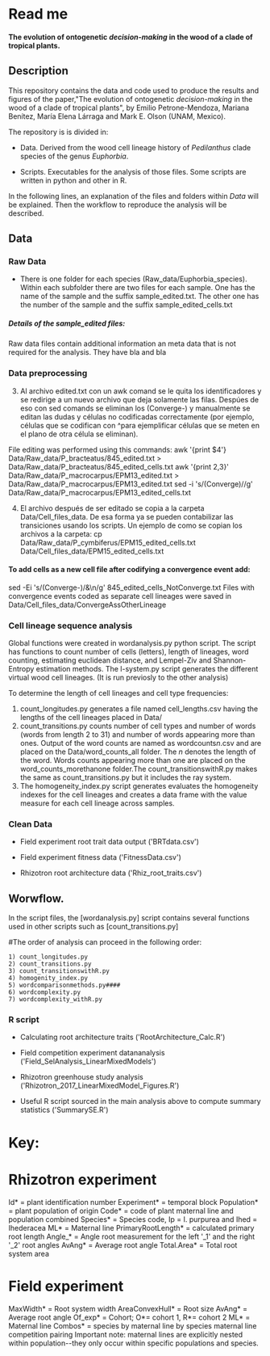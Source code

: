 # Read me

#### The evolution of ontogenetic _decision-making_ in the wood of a clade of tropical plants. 

## Description

This repository contains the data and code used to produce the results and figures of the paper,"The evolution of ontogenetic _decision-making_ in the wood of a clade of tropical plants", by Emilio Petrone-Mendoza, Mariana Benítez, María Elena Lárraga and Mark E. Olson (UNAM, Mexico).

The repository is is divided in: 

* Data. Derived from the wood cell lineage history of _Pedilanthus_ clade species of the genus _Euphorbia_. 

* Scripts. Executables for the analysis of those files. Some scripts are written in python and other in R.

In the following lines, an explanation of the files and folders within *Data* will be explained. Then the workflow to reproduce the analysis will be described.

## Data 

### Raw Data 
* There is one folder for each species (Raw_data/Euphorbia_species). Within each subfolder there are two files for each sample. One has the name of the sample and the suffix sample_edited.txt. The other one has the number of the sample and the suffix sample_edited_cells.txt

##### Details of the sample_edited files:
Raw data files contain additional information an meta data that is not required for the analysis. They have bla and bla

### Data preprocessing
3. Al archivo edited.txt con un awk comand se le quita los identificadores y se redirige a un nuevo archivo que deja solamente las filas. Despúes de eso con sed comands se eliminan los (Converge-) y manualmente se editan las dudas y células no codificadas correctamente (por ejemplo, células que se codifican con ^para ejemplificar células que se meten en el plano de otra célula se eliminan).

File editing was performed using this commands: 
    awk '{print $4'} Data/Raw_data/P_bracteatus/845_edited.txt > Data/Raw_data/P_bracteatus/845_edited_cells.txt 
    awk '{print $2,$3}' Data/Raw_data/P_macrocarpus/EPM13_edited.txt > Data/Raw_data/P_macrocarpus/EPM13_edited.txt 
    sed -i 's/(Converge)//g' Data/Raw_data/P_macrocarpus/EPM13_edited_cells.txt 
 
4. El archivo después de ser editado se copia a la carpeta Data/Cell_files_data. De esa forma ya se pueden contabilizar las transiciones usando los scripts. Un ejemplo de como se copian los archivos a la carpeta:
    cp Data/Raw_data/P_cymbiferus/EPM15_edited_cells.txt Data/Cell_files_data/EPM15_edited_cells.txt

#### To add cells as a new cell file after codifying a convergence event add:
sed -Ei 's/\(Converge-\)/&\n/g' 845_edited_cells_NotConverge.txt
Files with convergence events coded as separate cell lineages were saved in Data/Cell_files_data/ConvergeAssOtherLineage

### Cell lineage sequence analysis
Global functions were created in wordanalysis.py python script. The script has functions to count number of cells (letters), length of lineages, word counting, estimating euclidean distance, and Lempel-Ziv and Shannon-Entropy estimation methods.
The l-system.py script generates the different virtual wood cell lineages. (It is run previosly to the other analysis)

To determine the length of cell lineages and cell type frequencies: 

1. count_longitudes.py generates a file named cell_lengths.csv having the lengths of the cell lineages placed in Data/
2. count_transitions.py counts number of cell types and number of words (words from length 2 to 31) and number of words appearing more than ones. Output of the word counts are named as wordcounts*n*.csv and are placed on the Data/word_counts_all folder. The *n* denotes the length of the word. Words counts appearing more than one are placed on the word_counts_morethanone folder.The count_transitionswithR.py makes the same as count_transitions.py but it includes the ray system. 
3. The homogeneity_index.py script generates evaluates the homogeneity indexes for the cell lineages and creates a data frame with the value measure for each cell lineage across samples. 

### Clean Data

* Field experiment root trait data output ('BRTdata.csv')

* Field experiment fitness data ('FitnessData.csv')

* Rhizotron root architecture data ('Rhiz_root_traits.csv')


## Worwflow. 

In the script files, the [wordanalysis.py] script contains several functions used in other scripts such as [count_transitions.py]

#The order of analysis can proceed in the following order:

	1) count_longitudes.py
	2) count_transitions.py
	3) count_transitionswithR.py
	4) homogenity_index.py
	5) wordcomparisonmethods.py####
	6) wordcomplexity.py
	7) wordcomplexity_withR.py
	

### R script

* Calculating root architecture traits ('RootArchitecture_Calc.R')

* Field competition experiment datananalysis ('Field_SelAnalysis_LinearMixedModels')

* Rhizotron greenhouse study analysis ('Rhizotron_2017_LinearMixedModel_Figures.R')

* Useful R script sourced in the main analysis above to compute summary statistics ('SummarySE.R')


# Key:

# Rhizotron experiment

Id* = plant identification number
Experiment* = temporal block 
Population* = plant population of origin
Code* = code of plant maternal line and population combined
Species* = Species code, Ip = I. purpurea and Ihed = Ihederacea
ML* = Maternal line
PrimaryRootLength* = calculated primary root length
Angle_* = Angle root measurement for the left '_1' and the right '_2' root angles
AvAng* = Average root angle
Total.Area* = Total root system area


# Field experiment

MaxWidth* = Root system width
AreaConvexHull* = Root size
AvAng* = Average root angle
Of_exp* = Cohort; O*= cohort 1, R*= cohort 2
ML* = Maternal line
Combos* = species by maternal line by species maternal line competition pairing
Important note: maternal lines are explicitly nested within population--they only occur within specific populations and species.


